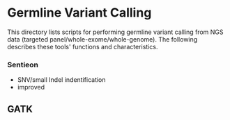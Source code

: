 # Germline Variant Calling
This directory lists scripts for performing germline variant calling from NGS data (targeted panel/whole-exome/whole-genome).
The following describes these tools' functions and characteristics. 

### Sentieon
   - SNV/small Indel indentification
   - improved 
## GATK

